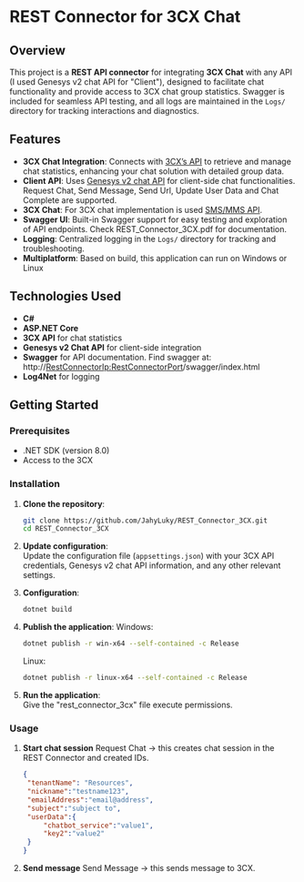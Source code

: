 # REST Connector for 3CX Chat

## Overview

This project is a **REST API connector** for integrating **3CX Chat** with any API (I used Genesys v2 chat API for "Client"), designed to facilitate chat functionality and provide access to 3CX chat group statistics. Swagger is included for seamless API testing, and all logs are maintained in the `Logs/` directory for tracking interactions and diagnostics.

## Features

- **3CX Chat Integration**: Connects with [3CX’s API](https://www.3cx.com/docs/configuration-rest-api) to retrieve and manage chat statistics, enhancing your chat solution with detailed group data.
- **Client API**: Uses [Genesys v2 chat API](https://docs.genesys.com/Documentation/ES/8.5.0/WebAPI/Chat) for client-side chat functionalities. Request Chat, Send Message, Send Url, Update User Data and Chat Complete are supported.
- **3CX Chat**: For 3CX chat implementation is used [SMS/MMS API](https://www.3cx.com/docs/supported-sip-trunk-requirements/#h.z7xet9uflkmo).
- **Swagger UI**: Built-in Swagger support for easy testing and exploration of API endpoints. Check REST_Connector_3CX.pdf for documentation.
- **Logging**: Centralized logging in the `Logs/` directory for tracking and troubleshooting.
- **Multiplatform**: Based on build, this application can run on Windows or Linux

## Technologies Used

- **C#**
- **ASP.NET Core**
- **3CX API** for chat statistics
- **Genesys v2 Chat API** for client-side integration
- **Swagger** for API documentation. Find swagger at: http://<RestConnectorIp:RestConnectorPort>/swagger/index.html
- **Log4Net** for logging

## Getting Started

### Prerequisites

- .NET SDK (version 8.0)
- Access to the 3CX

### Installation

1. **Clone the repository**:
    ```bash
    git clone https://github.com/JahyLuky/REST_Connector_3CX.git
    cd REST_Connector_3CX
    ```

2. **Update configuration**:<br>
   Update the configuration file (`appsettings.json`) with your 3CX API credentials, Genesys v2 chat API information, and any other relevant settings.

4. **Configuration**:  
    ```bash
    dotnet build
    ```

5. **Publish the application**:
   Windows:
    ```bash
    dotnet publish -r win-x64 --self-contained -c Release
    ```
   Linux:
    ```bash
    dotnet publish -r linux-x64 --self-contained -c Release
    ```
7. **Run the application**:<br>
   Give the "rest_connector_3cx" file execute permissions.

### Usage

1. **Start chat session**
   Request Chat -> this creates chat session in the REST Connector and created IDs.
   ```json
   {
    "tenantName": "Resources",
    "nickname":"testname123",
    "emailAddress":"email@address",
    "subject":"subject to",
    "userData":{
        "chatbot_service":"value1",
        "key2":"value2"
    }
   }
   ```
3. **Send message**
   Send Message -> this sends message to 3CX.
